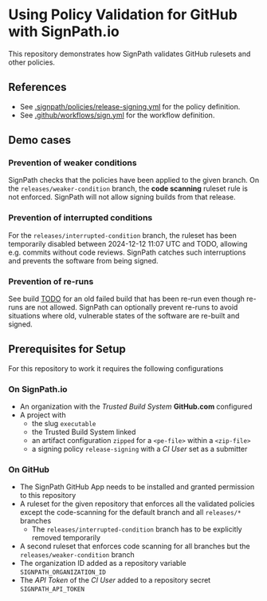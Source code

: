 # Using Policy Validation for GitHub with SignPath.io

This repository demonstrates how SignPath validates GitHub rulesets and other policies.

## References 
* See [.signpath/policies/release-signing.yml](.signpath/policies/executable/release-signing.yml) for the policy definition.
* See [.github/workflows/sign.yml](.github/workflows/sign.yml) for the workflow definition.

## Demo cases

### Prevention of weaker conditions
SignPath checks that the policies have been applied to the given branch. On the `releases/weaker-condition` branch, the **code scanning** ruleset rule is not enforced. SignPath will not allow signing builds from that release.

### Prevention of interrupted conditions
For the `releases/interrupted-condition` branch, the ruleset has been temporarily disabled between 2024-12-12 11:07 UTC and TODO, allowing e.g. commits without code reviews. SignPath catches such interruptions and prevents the software from being signed.

### Prevention of re-runs
See build [TODO](TODO) for an old failed build that has been re-run even though re-runs are not allowed. SignPath can optionally prevent re-runs to avoid situations where old, vulnerable states of the software are re-built and signed.

## Prerequisites for Setup

For this repository to work it requires the following configurations

### On SignPath.io

* An organization with the *Trusted Build System* **GitHub.com** configured
* A project with 
  * the slug `executable`
  * the Trusted Build System linked
  * an artifact configuration `zipped` for a `<pe-file>` within a `<zip-file>`
  * a signing policy `release-signing` with a *CI User* set as a submitter

### On GitHub

* The SignPath GitHub App needs to be installed and granted permission to this repository
* A ruleset for the given repository that enforces all the validated policies except the code-scanning for the default branch and all `releases/*` branches
  * The `releases/interrupted-condition` branch has to be explicitly removed temporarily
* A second ruleset that enforces code scanning for all branches but the `releases/weaker-condition` branch
* The organization ID added as a repository variable `SIGNPATH_ORGANIZATION_ID`
* The *API Token* of the *CI User* added to a repository secret `SIGNPATH_API_TOKEN`
